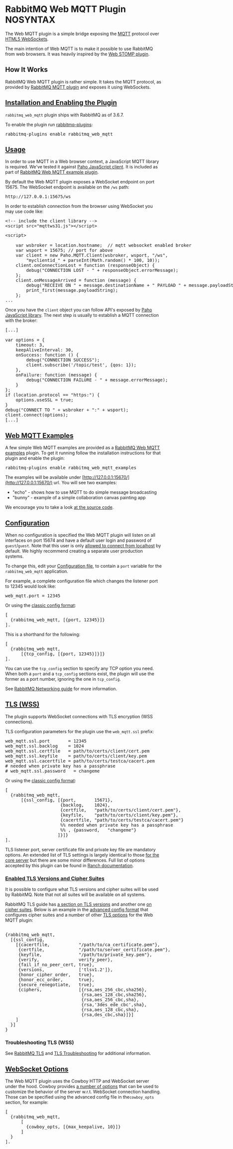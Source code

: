 <!--
Copyright (c) 2007-2018 Pivotal Software, Inc.

All rights reserved. This program and the accompanying materials
are made available under the terms of the under the Apache License,
Version 2.0 (the "License”); you may not use this file except in compliance
with the License. You may obtain a copy of the License at

http://www.apache.org/licenses/LICENSE-2.0

Unless required by applicable law or agreed to in writing, software
distributed under the License is distributed on an "AS IS" BASIS,
WITHOUT WARRANTIES OR CONDITIONS OF ANY KIND, either express or implied.
See the License for the specific language governing permissions and
limitations under the License.
-->
# RabbitMQ Web MQTT Plugin NOSYNTAX

The Web MQTT plugin is a simple bridge exposing the
[MQTT](http://mqtt.org/) protocol over [HTML5 WebSockets](https://en.wikipedia.org/wiki/WebSockets).

The main intention of Web MQTT is to make it possible to use RabbitMQ
from web browsers. It was heavily inspired by the [Web STOMP plugin](/web-stomp.html).

## How It Works

RabbitMQ Web MQTT plugin is rather simple. It takes the MQTT protocol,
as provided by [RabbitMQ MQTT plugin](/mqtt.html) and exposes it using
WebSockets.


## <a id="enabling-plugin" class="anchor" href="#enabling-plugin">Installation and Enabling the Plugin</a>

`rabbitmq_web_mqtt` plugin ships with RabbitMQ as of 3.6.7.

To enable the plugin run [rabbitmq-plugins](/man/rabbitmq-plugins.8.html):

<pre class="sourcecode bash">
rabbitmq-plugins enable rabbitmq_web_mqtt
</pre>

## <a id="usage" class="anchor" href="#usage">Usage</a>

In order to use MQTT in a Web browser context, a JavaScript MQTT
library is required. We've tested it against
[Paho JavaScript client](https://eclipse.org/paho/clients/js/).
It is included as part of [RabbitMQ Web MQTT example plugin](https://github.com/rabbitmq/rabbitmq-web-mqtt-examples).

By default the Web MQTT plugin exposes a WebSocket endpoint on port
15675. The WebSocket endpoint is available on the `/ws` path:

<pre class="sourcecode">
http://127.0.0.1:15675/ws
</pre>

In order to establish connection from the browser using WebSocket
you may use code like:

<pre class="sourcecode html">
&lt;!-- include the client library --&gt;
&lt;script src="mqttws31.js"&gt;&lt;/script&gt;
</pre>

<pre class="sourcecode javascript">
&lt;script&gt;

    var wsbroker = location.hostname;  // mqtt websocket enabled broker
    var wsport = 15675; // port for above
    var client = new Paho.MQTT.Client(wsbroker, wsport, "/ws",
        "myclientid_" + parseInt(Math.random() * 100, 10));
    client.onConnectionLost = function (responseObject) {
        debug("CONNECTION LOST - " + responseObject.errorMessage);
    };
    client.onMessageArrived = function (message) {
        debug("RECEIVE ON " + message.destinationName + " PAYLOAD " + message.payloadString);
        print_first(message.payloadString);
    };
...
</pre>

Once you have the `client` object you can follow API's exposed by
[Paho JavaScript library](https://eclipse.org/paho/clients/js/). The next step is usually to establish a MQTT
connection with the broker:

<pre class="sourcecode javascript">
[...]

var options = {
    timeout: 3,
    keepAliveInterval: 30,
    onSuccess: function () {
        debug("CONNECTION SUCCESS");
        client.subscribe('/topic/test', {qos: 1});
    },
    onFailure: function (message) {
        debug("CONNECTION FAILURE - " + message.errorMessage);
    }
};
if (location.protocol == "https:") {
    options.useSSL = true;
}
debug("CONNECT TO " + wsbroker + ":" + wsport);
client.connect(options);
[...]
</pre>

## <a id="examples" class="anchor" href="#examples">Web MQTT Examples</a>

A few simple Web MQTT examples are provided as a
[RabbitMQ Web MQTT examples](https://github.com/rabbitmq/rabbitmq-web-mqtt-examples)
plugin. To get it running follow the installation instructions for that plugin
and enable the plugin:

<pre class="sourcecode bash">
rabbitmq-plugins enable rabbitmq_web_mqtt_examples
</pre>

The examples will be available under
[http://127.0.0.1:15670/](http://127.0.0.1:15670/) url. You will see two examples:

 * "echo" - shows how to use MQTT to do simple message broadcasting
 * "bunny" - example of a simple collaboration canvas painting app

We encourage you to take a look [at the source code](https://github.com/rabbitmq/rabbitmq-web-mqtt-examples/tree/master/priv).

## <a id="configuration" class="anchor" href="#configuration">Configuration</a>

When no configuration is specified the Web MQTT plugin will listen on
all interfaces on port 15674 and have a default user login and password of
`guest`/`guest`. Note that this user is only [allowed to connect from localhost](/access-control.html) by default.
We highly recommend creating a separate user production systems.

To change this, edit your
[Configuration file](/configure.html#configuration-file),
to contain a `port` variable for the `rabbitmq_web_mqtt` application.

For example, a complete configuration file which changes the listener
port to 12345 would look like:

<pre class="sourcecode ini">
web_mqtt.port = 12345
</pre>

Or using the <a href="/configure.html#erlang-term-config-file">classic config format</a>:

<pre class="sourcecode erlang">
[
  {rabbitmq_web_mqtt, [{port, 12345}]}
].
</pre>

This is a shorthand for the following:

<pre class="sourcecode erlang">
[
  {rabbitmq_web_mqtt,
      [{tcp_config, [{port, 12345}]}]}
].
</pre>

You can use the `tcp_config` section to specify any TCP option you need.
When both a `port` and a `tcp_config` sections exist, the plugin will
use the former as a port number, ignoring the one in `tcp_config`.

See [RabbitMQ Networking guide](/networking.html) for more information.


## <a id="tls" class="anchor" href="#tls">TLS (WSS)</a>

The plugin supports WebSocket connections with TLS encryption (WSS connections).

TLS configuration parameters for the plugin use the <code>web_mqtt.ssl</code> prefix:

<pre class="sourcecode ini">
web_mqtt.ssl.port       = 12345
web_mqtt.ssl.backlog    = 1024
web_mqtt.ssl.certfile   = path/to/certs/client/cert.pem
web_mqtt.ssl.keyfile    = path/to/certs/client/key.pem
web_mqtt.ssl.cacertfile = path/to/certs/testca/cacert.pem
# needed when private key has a passphrase
# web_mqtt.ssl.password   = changeme
</pre>

Or using the <a href="/configure.html#erlang-term-config-file">classic config format</a>:

<pre class="sourcecode erlang">
[
  {rabbitmq_web_mqtt,
      [{ssl_config, [{port,       15671},
                     {backlog,    1024},
                     {certfile,   "path/to/certs/client/cert.pem"},
                     {keyfile,    "path/to/certs/client/key.pem"},
                     {cacertfile, "path/to/certs/testca/cacert.pem"}
                     %% needed when private key has a passphrase
                     %% , {password,   "changeme"}
                    ]}]}
].
</pre>

TLS listener port, server certificate file and private key file are mandatory options.
An extended list of TLS settings is largely identical to those [for the core server](/ssl.html)
but there are some minor differences. Full list of options accepted by this plugin
can be found in [Ranch documentation](https://ninenines.eu/docs/en/ranch/1.4/manual/ranch_ssl/).


### <a id="tls-versions" class="anchor" href="#tls-versions">Enabled TLS Versions and Cipher Suites</a>

It is possible to configure what TLS versions and cipher suites will be used by RabbitMQ. Note that not all
suites will be available on all systems.

RabbitMQ TLS guide has [a section on TLS versions](/ssl.html#disabling-tls-versions) and another one
[on cipher suites](/ssl.html#configuring-ciphers). Below is an example
in the [advanced config format](/configure.html#advanced-config-file) that configures cipher suites
and a number of other [TLS options](/ssl.html) for the Web MQTT plugin:

<pre class="sourcecode erlang">

{rabbitmq_web_mqtt,
  [{ssl_config,
    [{cacertfile,           "/path/to/ca_certificate.pem"},
     {certfile,             "/path/to/server_certificate.pem"},
     {keyfile,              "/path/to/private_key.pem"},
     {verify,               verify_peer},
     {fail_if_no_peer_cert, true},
     {versions,             ['tlsv1.2']},
     {honor_cipher_order,   true},
     {honor_ecc_order,      true},
     {secure_renegotiate,   true},
     {ciphers,              [{rsa,aes_256_cbc,sha256},
                             {rsa,aes_128_cbc,sha256},
                             {rsa,aes_256_cbc,sha},
                             {rsa,'3des_ede_cbc',sha},
                             {rsa,aes_128_cbc,sha},
                             {rsa,des_cbc,sha}]}]
    ]
  }]
}
</pre>


### Troubleshooting TLS (WSS)

See [RabbitMQ TLS](/ssl.html) and [TLS Troubleshooting](/troubleshooting-ssl.html) for additional
information.


## <a id="websocket-options" class="anchor" href="#websocket-options">WebSocket Options</a>

The Web MQTT plugin uses the Cowboy HTTP and WebSocket server under the hood.  Cowboy
provides [a number of
options](https://ninenines.eu/docs/en/cowboy/2.3/manual/cowboy_http/)
that can be used to customize the behavior of the server
w.r.t. WebSocket connection handling. Those can be specified using the advanced
config file in the`cowboy_opts` section, for example:

<pre class="sourcecode erlang">
[
  {rabbitmq_web_mqtt,
      [
        {cowboy_opts, [{max_keepalive, 10}]}
      ]
  }
].
</pre>
